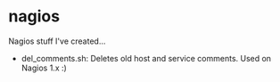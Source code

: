 # nagios

Nagios stuff I've created...

- del_comments.sh: Deletes old host and service comments. Used on Nagios 1.x :)
